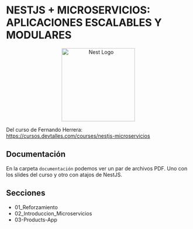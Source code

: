 # NESTJS + MICROSERVICIOS: APLICACIONES ESCALABLES Y MODULARES

<p align="center">
  <a href="http://nestjs.com/" target="blank"><img src="https://nestjs.com/img/logo-small.svg" width="200" alt="Nest Logo" /></a>
</p>

Del curso de Fernando Herrera: https://cursos.devtalles.com/courses/nestjs-microservicios

## Documentación

En la carpeta `documentación` podemos ver un par de archivos PDF. Uno con los slides del curso y otro con atajos de NestJS.

## Secciones

- 01_Reforzamiento
- 02_Introduccion_Microservicios
- 03-Products-App
